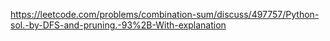https://leetcode.com/problems/combination-sum/discuss/497757/Python-sol.-by-DFS-and-pruning.-93%2B-With-explanation
